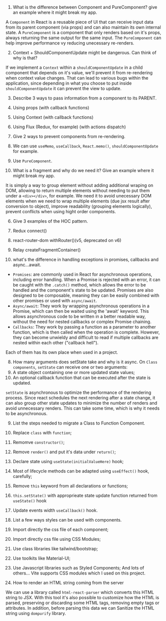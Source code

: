 1. What is the difference between Component and PureComponent? give an example where it might break my app.

A `Component` in React is a reusable piece of UI that can receive input data from its parent component (via props) and can also maintain its own internal state. A `PureComponent` is a component that only renders based on it's props, always returning the same output for the same input. The `PureComponent` can help improve performance vy reducing unecessary re-renders.

2. Context + ShouldComponentUpdate might be dangerous. Can think of why is that?
 
If we implement a `Context` within a `shouldComponentUpdate` in a child component that depends on it's value, we'll prevent it from re-rendering when context value changes. That can lead to various bugs within the application, since depending in what you choose to put inside `shouldComponentUpdate` it can prevent the view to update.

3. Describe 3 ways to pass information from a component to its PARENT.
  1. Using props (with callback functions)
  2. Using Context (with callback functions)
  3. Using Flux (Redux, for example) (with actions dispatch)

4. Give 2 ways to prevent components from re-rendering.
  1. We can use `useMemo`, `useCallback`, `React.memo()`, `shouldComponentUpdate` for example.
  2. Use `PureComponent`.

5. What is a fragment and why do we need it? Give an example where it might break my app.

It is simply a way to group element without adding additional wraping on DOM, allowing to return multiple elements without needing to put them under a `<div></div>`, for example. We need it to avoid unecessary DOM elements when we need to wrap multiple elements (due jsx result after conversion to object), improve readability (grouping elements logically), prevent conflicts when using hight order components.

6. Give 3 examples of the HOC pattern.
  1. Redux connect()
  2. react-router-dom withRouter()(v5, deprecated on v6)
  3. Relay createFragmentContainer()

7. what's the difference in handling exceptions in promises, callbacks and async...await.
  - `Promises`: are commonly used in React for asynchronous operations, including error handling. When a Promise is rejected with an error, it can be caught with the `.catch()` method, which allows the error to be handled and the component's state to be updated. Promises are also designed to be composable, meaning they can be easily combined with other promises or used with `async/await`.
  - `Async/await`: They work by wrapping asynchronous operations in a Promise, which can then be waited using the 'await' keyword. This allows asynchronous code to be written in a better readable way, without the need for nested callbacks or complex Promise chaining.
  - `Callbacks`:  They work by passing a function as a parameter to another function, which is then called when the operation is complete. However, they can become unwieldy and difficult to read if multiple callbacks are nested within each other ("callback hell").

  Each of them has its own place when used in a project.
 
8. How many arguments does setState take and why is it async.
  On `Class components`, `setState` can receive one or two arguments:
  1. A state object containing one or more updated state values;
  2. An optional callback function that can be executed after the state is updated.

  `setState` is asynchronous to optimize the performance of the rendering process. Since react schedules the next rendering after a state change, it can also group other state updates to minimize the number of renders and avoid unnecessary renders. This can take some time, which is why it needs to be asynchronous.

9. List the steps needed to migrate a Class to Function Component.
  1. Replace `class` with `function`;
  2. Remomve `constructor()`;
  2. Remove `render()` and put it's data under `return()`;
  3. Declare state using `useState(initialValueHere)` hook;
  4. Most of lifecycle methods can be adapted using `useEffect()` hook, carefully;
  5. Remove `this` keyword from all declarations or functions;
  6. `this.setState()` with approprieate state update function returned from `useState()` hook
  7. Update events width `useCallback()` hook.


10. List a few ways styles can be used with components.
  1. Import directly the css file of each component;
  2. Import directly css file using CSS Modules;
  3. Use class libraries like tailwind/bootstrap;
  4. Use toolkits like Material-UI;
  5. Use Javascript libraries such as Styled Components;
  And lots of others... Vite supports CSS modules which I used on this project.

11. How to render an HTML string coming from the server

We can use a library called `html-react-parser` which converts this HTML string to JSX. With this tool it's also possible to customize how the HTML is parsed, preserving or discarding some HTML tags, removing empty tags or attributes. In addition, before parsing this data we can Sanitize the HTML string using `dompurify` library.

